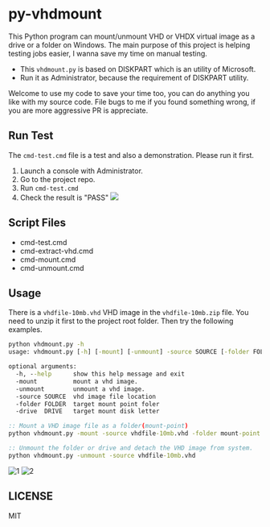 # py-vhdmount
This Python program can mount/unmount VHD or VHDX virtual image as a drive or a folder on Windows. The main purpose of this project is helping testing jobs easier, I wanna save my time on manual testing.

- This `vhdmount.py` is based on DISKPART which is an utility of Microsoft.
- Run it as Administrator, because the requirement of DISKPART utility.

Welcome to use my code to save your time too, you can do anything you like with my source code. File bugs to me if you found something wrong, if you are more aggressive PR is appreciate.


## Run Test
The `cmd-test.cmd` file is a test and also a demonstration. Please run it first.

1. Launch a console with Administrator.
2. Go to the project repo.
3. Run `cmd-test.cmd`
4. Check the result is "PASS"
   ![](https://i.imgur.com/locyv8t.png)


## Script Files
- cmd-test.cmd
- cmd-extract-vhd.cmd
- cmd-mount.cmd
- cmd-unmount.cmd


## Usage  
There is a `vhdfile-10mb.vhd` VHD image in the `vhdfile-10mb.zip` file. You need to unzip it first to the project root folder. Then try the following examples.

```cmd
python vhdmount.py -h
usage: vhdmount.py [-h] [-mount] [-unmount] -source SOURCE [-folder FOLDER] [-drive  DRIVE]

optional arguments:
  -h, --help      show this help message and exit
  -mount          mount a vhd image.
  -unmount        unmount a vhd image.
  -source SOURCE  vhd image file location
  -folder FOLDER  target mount point foler
  -drive  DRIVE   target mount disk letter

:: Mount a VHD image file as a folder(mount-point)
python vhdmount.py -mount -source vhdfile-10mb.vhd -folder mount-point

:: Unmount the folder or drive and detach the VHD image from system.
python vhdmount.py -unmount -source vhdfile-10mb.vhd
```

![1](https://i.imgur.com/r1pPlSd.png)
![2](https://i.imgur.com/Kg0dhgk.png)

## LICENSE
MIT
